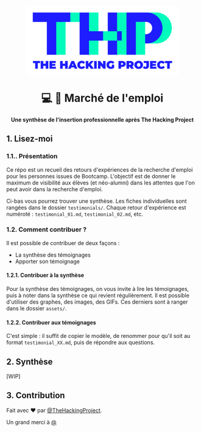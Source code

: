 <h1 align="center">
  <a href="https://www.thehackingproject.org/" target="_blank">
    <img alt="Logo" src="/assets/logo.png" width="400">
  </a>
  </br>
  <br>💻 🚀 Marché de l'emploi<br>
</h1>

<h4 align="center">
  Une synthèse de l'insertion professionnelle après The Hacking Project
</h4>


## 1. Lisez-moi
### 1.1.. Présentation
Ce répo est un recueil des retours d'expériences de la recherche d'emploi pour les personnes issues de Bootcamp. L'objectif est de donner le maximum de visibilité aux élèves (et néo-alumni) dans les attentes que l'on peut avoir dans la recherche d'emploi.

Ci-bas vous pourrez trouver une synthèse. Les fiches individuelles sont rangées dans le dossier `testimonials/`. Chaque retour d'expérience est numéroté : `testimonial_01.md`, `testimonial_02.md`, etc.


### 1.2. Comment contribuer ?
Il est possible de contribuer de deux façons :

- La synthèse des témoignages
- Apporter son témoignage

#### 1.2.1. Contribuer à la synthèse

Pour la synthèse des témoignages, on vous invite à lire les témoignages, puis à noter dans la synthèse ce qui revient régulièrement. Il est possible d'utiliser des graphes, des images, des GIFs. Ces derniers sont à ranger dans le dossier `assets/`.

#### 1.2.2. Contribuer aux témoignages
C'est simple : il suffit de copier le modèle, de renommer pour qu'il soit au format `testimonial_XX.md`, puis de répondre aux questions.


## 2. Synthèse
[WIP]


## 3. Contribution
Fait avec ❤️ par [@TheHackingProject](https://github.com/TheHackingProject/).

Un grand merci à [@]()
